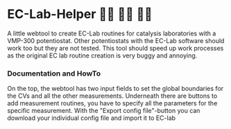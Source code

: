 # EC-Lab-Helper 👩‍🔬 🧑‍🔬 👨‍🔬
A little webtool to create EC-Lab routines for catalysis laboratories with a VMP-300 potentiostat. Other potentiostats with the EC-Lab software should work too but they are not tested.
This tool should speed up work processes as the original EC lab routine creation is very buggy and annoying.

### Documentation and HowTo
On the top, the webtool has two input fields to set the global boundaries for the CVs and all the other measurements.
Underneath there are buttons to add measurement routines, you have to specify all the parameters for the specific measurement.
With the "Export config file"-button you can download your individual config file and import it to EC-lab
